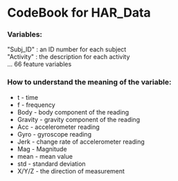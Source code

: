 # CodeBook for HAR_Data

### Variables:
"Subj_ID" 		: an ID number for each subject  
"Activity" 		: the description for each activity  
... 66 feature variables  

### How to understand the meaning of the variable:
- t - time		
- f - frequency
- Body - body component	of the reading
- Gravity - gravity component of the reading
- Acc - accelerometer reading
- Gyro - gyroscope reading
- Jerk - change rate of accelerometer reading
- Mag - Magnitude
- mean - mean value	
- std - standard deviation
- X/Y/Z - the direction of measurement
